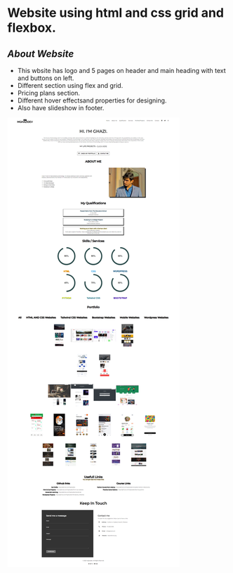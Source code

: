 # Website using html and css grid and flexbox.

## _About Website_
- This wbsite has logo and 5 pages on header and main heading with text and buttons on left.
- Different section using flex and grid.
- Pricing plans section.
- Different hover effectsand properties for designing.
- Also have slideshow in footer.

![N](images/Welcome%20Ghazi%20(1).png)